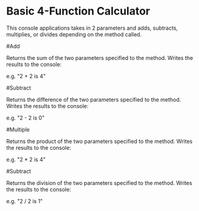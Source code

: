 # Basic 4-Function Calculator

This console applications takes in 2 parameters and adds, subtracts, multiplies, or divides depending on the method called.

#Add

Returns the sum of the two parameters specified to the method.
Writes the results to the console:

e.g. "2 + 2 is 4"

#Subtract

Returns the difference of the two parameters specified to the method.
Writes the results to the console:

e.g. "2 - 2 is 0"

#Multiple

Returns the product of the two parameters specified to the method.
Writes the results to the console:

e.g. "2 * 2 is 4"

#Subtract

Returns the division of the two parameters specified to the method.
Writes the results to the console:

e.g. "2 / 2 is 1"
